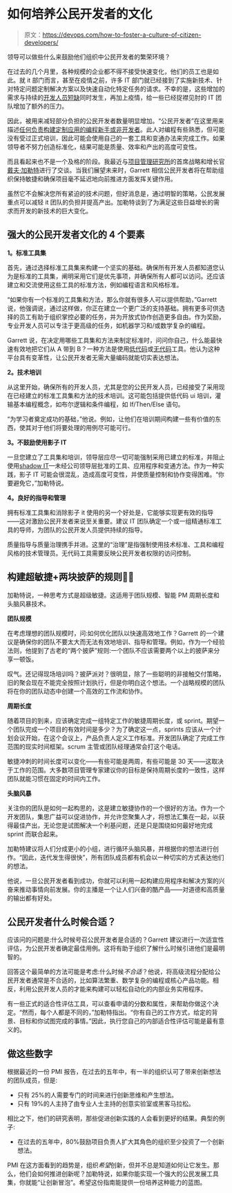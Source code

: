 # 如何培养公民开发者的文化

> 原文：<https://devops.com/how-to-foster-a-culture-of-citizen-developers/>

领导可以做些什么来鼓励他们组织中公民开发者的繁荣环境？

在过去的几个月里，各种规模的企业都不得不接受快速变化，他们的员工也是如此。就 it 部门而言，甚至在疫情之前，许多 IT 部门就已经接到了实施新技术、针对特定问题定制解决方案以及快速自动化特定任务的请求。不幸的是，这些增加的需求与持续的[开发人员短缺](https://devops.com/low-code-an-oasis-during-developer-drought/)同时发生，再加上疫情，给一些已经捉襟见肘的 IT 团队增加了额外的压力。

因此，被用来减轻部分负担的公民开发者数量明显增加。“公民开发者”在这里用来描述[任何负责构建定制应用的编程新手或非开发者](https://devops.com/?s=citizen%20developers)。此人对编程有些熟悉，但可能没有受过正式培训，因此可能会使用自己的一套工具和变通办法来完成工作。如果领导者不努力创造标准化，结果可能是质量、效率和产出的高度可变性。

而且看起来也不是一个及格的阶段。我最近与[项目管理研究所](https://www.pmi.org/)的首席战略和增长官[戴夫·加勒特](https://www.linkedin.com/in/davegarrett/)进行了交谈。当我们展望未来时，Garrett 相信公民开发者将在帮助组织保持敏捷和确保项目毫不延迟地向前推进方面发挥关键作用。

虽然它不会解决您所有紧迫的技术问题，但好消息是，通过明智的策略，公民发展重点可以减轻 it 团队的负担并提高产出。加勒特谈到了为满足这些日益增长的需求而开发的新技术的巨大变化。

## 强大的公民开发者文化的 4 个要素

**1。标准工具集**

首先，通过选择标准工具集来构建一个坚实的基础。确保所有开发人员都知道您认为是标准的工具集，阐明采用它们是优先事项，并确保所有人都可以访问。还应该建立和交流使用这些工具的标准方法，例如编程语言和风格标准。

“如果你有一个标准的工具集和方法，那么你就有很多人可以提供帮助，”Garrett 说，他强调说，通过这样做，你正在建立一个更广泛的支持基础。拥有更多可供选择的员工有助于组织掌控必要的任务，并为开放式协作创造更多自由。作为奖励，专业开发人员可以专注于更高级的任务，如机器学习和/或数学复杂的编程。

Garrett 说，在决定用哪些工具集和方法来制定标准时，问问你自己，什么能最快速有效地把它们从 A 带到 B？一种方法是使用[低代码](https://devops.com/help-us-low-code-youre-our-only-hope/)或[无代码](https://devops.com/no-code-low-code-empowering-collaboration/)工具。他认为这种平台具有变革性，让公民开发者无需大量编码就能切实表达想法。

**2。技术培训**

从这里开始，确保所有的开发人员，尤其是您的公民开发人员，已经接受了采用现在已经建立的标准工具集和方法的技术培训。这可能包括提供低代码 ui 培训，灌输基本编程概念，如布尔逻辑和条件编程，如 If/Then/Else 语句。

“为学习者奠定成功的基础，”他说。例如，让他们在培训期间构建一些有价值的东西，使其对于他们将要处理的用例尽可能可行。

**3。不鼓励使用影子 IT**

一旦您建立了工具集和培训，领导层应尽一切可能强制采用已建立的标准，并阻止使用[shadow IT](https://devops.com/5-steps-to-avoid-shadow-it-around-low-code/)—未经公司领导层批准的工具、应用程序和变通方法。作为一种实践，影子 IT 可能会很混乱，造成高度可变性，并使质量控制和协作变得困难。“你要避免它，”加勒特说。

**4。良好的指导和管理**

拥有标准工具集和消除影子 it 使用的另一个好处是，它能够实现更有效的指导——这对激励公民开发者来说至关重要。建议 IT 团队确定一个或一组精通标准工具的导师，为团队的公民开发人员提供持续的指导。

质量指导与质量治理携手并进。这里的“治理”是指强制使用技术标准、工具和编程风格的技术管理员。无代码工具需要反映公民开发者权限的访问控制。

## 构建超敏捷+两块披萨的规则🍕🍕

加勒特说，一种思考方式是超级敏捷。这适用于团队规模、智能 PM 周期长度和头脑风暴技术。

**团队规模**

在考虑理想的团队规模时，问:如何优化团队以快速高效地工作？Garrett 的一个建议是确保你的团队不要太大而无法有效地培训、指导和管理。例如，作为一个经验法则，他提到了古老的“两个披萨”规则:一个团队不应该需要两个以上的披萨来分享一顿饭。

叹气。还记得现场培训吗？披萨派对？很明显，除了一些聪明的非接触交付策略，旧的聚会现在不能完全按照计划执行，但是你明白这个想法。一个战略规模的团队将在你的团队动态中创建一个高效的工作流和协作。

**周期长度**

随着项目的到来，应该确定完成一组特定工作的敏捷周期长度，或 sprint。期望一个团队完成一个项目的有效时间是多少？为了确定这一点，sprints 应该从一个计划会议开始，在这个会议上，产品负责人定义工作标准。开发团队确定了完成工作范围的现实时间框架。scrum 主管或团队经理通常会打这个电话。

敏捷冲刺的时间长度可以变化——有些可能是两周，有些可能是 30 天——这取决于工作的范围。大多数项目管理专家建议你的目标是保持周期长度的一致性，这样团队就能习惯在固定的时间内工作。

**头脑风暴**

关注你的团队是如何一起构思的，这是建立敏捷协作的一个很好的方法。作为一个开发团队，集思广益可以促进协作，并允许您聚集人才，将想法汇集在一起，以获得最佳产出，无论您是试图解决一个利基问题，还是只是围绕如何最好地完成 sprint 而联合起来。

加勒特建议将人们分成更小的小组，进行循环头脑风暴，并根据你的想法进行创作。“因此，迭代发生得很快”，所有团队成员都有机会以一种切实的方式表达他们的想法。

他说，一旦公民开发者看到成功，你就可以利用一起构建应用程序和解决方案的兴奋来推动事情向前发展。你的主播是一个让人们兴奋的酷产品——对道德和高质量的输出都有好处。

## 公民开发者什么时候合适？

应该问的问题是:什么时候号召公民开发者是合适的？Garrett 建议进行一次适宜性评估，为公民开发者确定最佳用例。这将有助于组织了解什么时候引进他们是最明智的。

回答这个最简单的方法可能是考虑:什么时候*不合适*？他说，将高级流程分配给公民开发者通常是不合适的，比如算法繁重、数学复杂的编程或核心产品功能。相反，利用公民开发人员的才能来构建可以轻松自动化的内部业务实用程序。

有一些正式的适合性评估工具，可以查看申请的分数和属性，来帮助你做这个决定。“然而，每个人都是不同的，”加勒特指出。“你有自己的工作方式，给定的背景、目标和你试图完成的事情。”因此，执行您自己的内部适合性评估可能是最有意义的。

## 做这些数字

根据最近的一份 PMI 报告，在过去的五年中，有一半的组织认可了带来创新想法的团队成员，但是:

*   只有 25%的人需要专门的时间来进行创新思维和产生想法。
*   只有 19%的人主持了由专业人士主持的创意实验室或黑客马拉松。

相比之下，他们的研究表明，那些促进创新实践的人会看到更好的结果。典型的例子:

*   在过去的五年中，80%鼓励项目负责人扩大其角色的组织至少投资了一个创新想法。

PMI 在这方面看到的趋势是，组织*希望*创新，但并不总是知道如何让它发生。那么，他们会如何推进创新呢？加勒特说，如果你能实现一个强大的公民发展工具集，你就能“让创新冒泡”。希望这份指南能提供一份培养这种能力的蓝图。